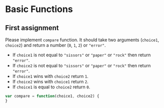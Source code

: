 # Basic Functions

## First assignment

Please implement `compare` function. It should take two arguments (`choice1`, `choice2`) and return a number (`0`, `1`, `2`) or `"error"`.

* If `choice1` is not equal to `"sissors"` or `"paper"` or `"rock"` then return `"error"`.
* If `choice2` is not equal to `"sissors"` or `"paper"` or `"rock"` then return `"error"`.
* If `choice1` wins with `choice2` return `1`.
* If `choice2` wins with `choice1` return `2`.
* If `choice1` is equal to `choice2` return `0`. 

```javascript
var compare = function(choice1, choice2) {
} 
```

